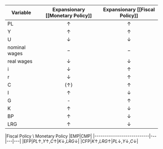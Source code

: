 
|Variable|Expansionary [[Monetary Policy]]|Expansionary [[Fiscal Policy]]|
|--------|:---------------------------:|:-----------:|
|PL|$\uparrow$|$\uparrow$|
|Y|$\uparrow$|$\uparrow$|
|U|$\downarrow$|$\downarrow$|
|nominal wages|$-$|$-$|
|real wages|$\downarrow$|$\downarrow$|
|i|$\downarrow$|$\uparrow$|
|r|$\downarrow$|$\uparrow$|
|C|($\uparrow$)|$\uparrow$|
|I|$\uparrow$|$\downarrow$|
|G|-|$\uparrow$|
|K|$\uparrow$|$\downarrow$|
|BP|$\uparrow$|$\downarrow$|
|LRG|$\uparrow$|$\downarrow$|


|Fiscal Policy \ Monetary Policy |EMP|CMP|
|----------------------------|---|---|---|
|EFP|$PL \uparrow, Y \uparrow, C\uparrow$|$K \downarrow, LRG \downarrow$|
|CFP|$K\uparrow, LRG \uparrow$|$PL \downarrow, Y \downarrow, C\downarrow$|